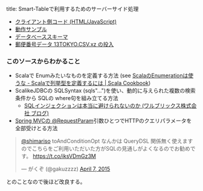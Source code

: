 title: Smart-Tableで利用するためのサーバーサイド処理

- [クライアント側コード (HTML/JavaScript)](${contextRoot}/src/examples/webapp/smart-table.html)
- [動作サンプル](${contextRoot}/smart-table.html)
- [データベーススキーマ](${contextRoot}/src/examples/resources/db/migration/V0001__Initial_version.sql)
- [郵便番号データ 13TOKYO.CSV.xz の投入](${contextRoot}/src/examples/scala/db/migration/V9999__TestData.scala)

### このソースからわかること

- Scalaで Enumみたいなものを定義する方法 (see [ScalaのEnumerationは使うな - Scalaで列挙型を定義するには | Scala Cookbook](http://xerial.org/scala-cookbook/recipes/2012/06/29/enumeration/))
- ScalikeJDBCの SQLSyntax (sqls"...")を使い、動的に与えられた複数の検索条件から SQLの where句を組み立てる方法
    - [SQLインジェクションは本当に避けられないのか (ワルブリックス株式会社 ブログ)](http://www.walbrix.com/jp/blog/2014-11-is-sql-injection-really-unavoidable.html)
- [Spring MVCの @RequestParam](http://docs.spring.io/spring/docs/current/spring-framework-reference/html/mvc.html#mvc-ann-requestparam)引数ひとつでHTTPのクエリパラメータを全部受けとる方法

<blockquote class="twitter-tweet" lang="en"><p><a href="https://twitter.com/shimariso">@shimariso</a> toAndConditionOpt なんかは QueryDSL 関係無く使えますのでこちらをご利用いただいた方がSQLの見通しがよくなるのでお勧めです。 <a href="https://t.co/iksVDmGz3M">https://t.co/iksVDmGz3M</a></p>&mdash; がくぞ (@gakuzzzz) <a href="https://twitter.com/gakuzzzz/status/585353902322626561">April 7, 2015</a></blockquote> <script async src="//platform.twitter.com/widgets.js" charset="utf-8"></script>

とのことなので後ほど改良する。
